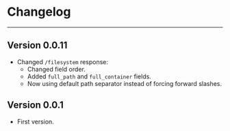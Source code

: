 # Changelog #
-----

## Version 0.0.11 ##

- Changed `/filesystem` response:
	- Changed field order.
	- Added `full_path` and `full_container` fields.
	- Now using default path separator instead of forcing forward slashes.

## Version 0.0.1 ##

- First version.